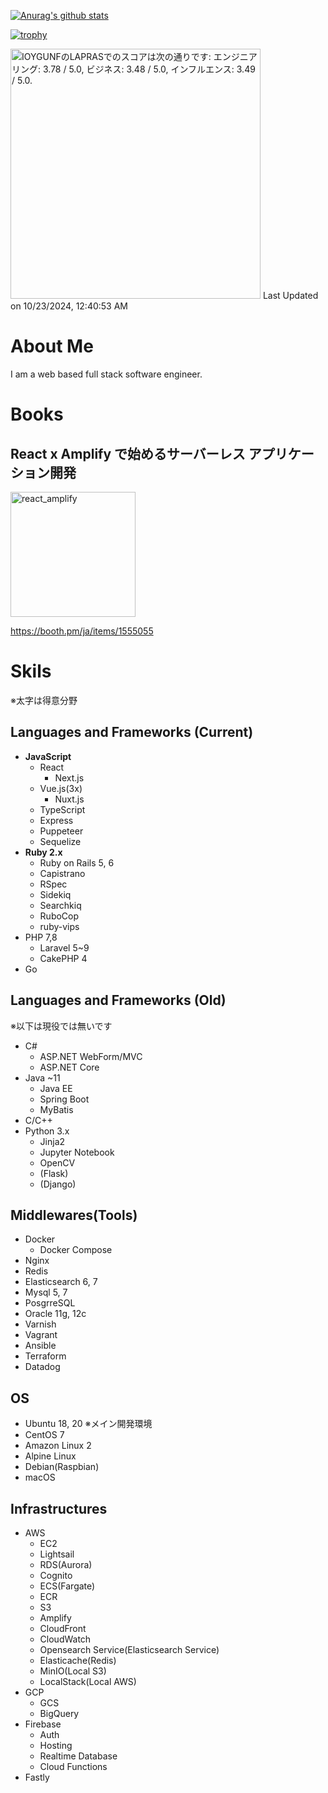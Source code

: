 [![Anurag's github stats](https://github-readme-stats.vercel.app/api?username=MasanoriIwakura)](https://github.com/anuraghazra/github-readme-stats)

<!-- [![Top Langs](https://github-readme-stats.vercel.app/api/top-langs/?username=MasanoriIwakura)](https://github.com/anuraghazra/github-readme-stats) -->

[![trophy](https://github-profile-trophy.vercel.app/?username=MasanoriIwakura&theme=onedark)](https://github.com/ryo-ma/github-profile-trophy)

<!--START_SECTION:lapras-card-->
<p ><a href="https://lapras.com/public/IOYGUNF" target="_blank" rel="noopener noreferrer"><img alt="IOYGUNFのLAPRASでのスコアは次の通りです: エンジニアリング: 3.78 / 5.0, ビジネス: 3.48 / 5.0, インフルエンス: 3.49 / 5.0." src="https://lapras-card-generator.vercel.app/api/svg?e=3.78&b=3.48&i=3.49&b1=%23020E27&b2=%230E5593&i1=%23030E21&i2=%231688BF&l=ja" width="400" ></a>  
Last Updated on 10/23/2024, 12:40:53 AM</p>
<!--END_SECTION:lapras-card-->

# About Me

I am a web based full stack software engineer.

# Books

## React x Amplify で始めるサーバーレス アプリケーション開発

<img src="https://user-images.githubusercontent.com/28638961/112472729-d14a4c80-8db0-11eb-815a-f8dbce0488b3.jpg" alt="react_amplify" width="200">

https://booth.pm/ja/items/1555055

# Skils

※太字は得意分野

## Languages and Frameworks (Current)

- **JavaScript**
  - React
    - Next.js
  - Vue.js(3x)
    - Nuxt.js
  - TypeScript
  - Express
  - Puppeteer
  - Sequelize
- **Ruby 2.x**
  - Ruby on Rails 5, 6
  - Capistrano
  - RSpec
  - Sidekiq
  - Searchkiq
  - RuboCop
  - ruby-vips
- PHP 7,8
  - Laravel 5~9
  - CakePHP 4
- Go

## Languages and Frameworks (Old)

※以下は現役では無いです

- C#
  - ASP.NET WebForm/MVC
  - ASP.NET Core
- Java ~11
  - Java EE
  - Spring Boot
  - MyBatis
- C/C++
- Python 3.x
  - Jinja2
  - Jupyter Notebook
  - OpenCV
  - (Flask)
  - (Django)

## Middlewares(Tools)

- Docker
  - Docker Compose
- Nginx
- Redis
- Elasticsearch 6, 7
- Mysql 5, 7
- PosgrreSQL
- Oracle 11g, 12c
- Varnish
- Vagrant
- Ansible
- Terraform
- Datadog

## OS

- Ubuntu 18, 20 ※メイン開発環境
- CentOS 7
- Amazon Linux 2
- Alpine Linux
- Debian(Raspbian)
- macOS

## Infrastructures

- AWS
  - EC2
  - Lightsail
  - RDS(Aurora)
  - Cognito
  - ECS(Fargate)
  - ECR
  - S3
  - Amplify
  - CloudFront
  - CloudWatch
  - Opensearch Service(Elasticsearch Service)
  - Elasticache(Redis)
  - MinIO(Local S3)
  - LocalStack(Local AWS)
- GCP
  - GCS
  - BigQuery
- Firebase
  - Auth
  - Hosting
  - Realtime Database
  - Cloud Functions
- Fastly
